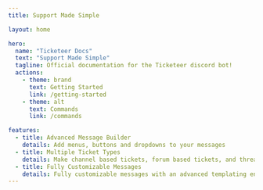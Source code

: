 ```yaml
---
title: Support Made Simple

layout: home

hero:
  name: "Ticketeer Docs"
  text: "Support Made Simple"
  tagline: Official documentation for the Ticketeer discord bot!
  actions:
    - theme: brand
      text: Getting Started
      link: /getting-started
    - theme: alt
      text: Commands
      link: /commands

features:
  - title: Advanced Message Builder
    details: Add menus, buttons and dropdowns to your messages
  - title: Multiple Ticket Types
    details: Make channel based tickets, forum based tickets, and thread based tickets
  - title: Fully Customizable Messages
    details: Fully customizable messages with an advanced templating engine
---
```

